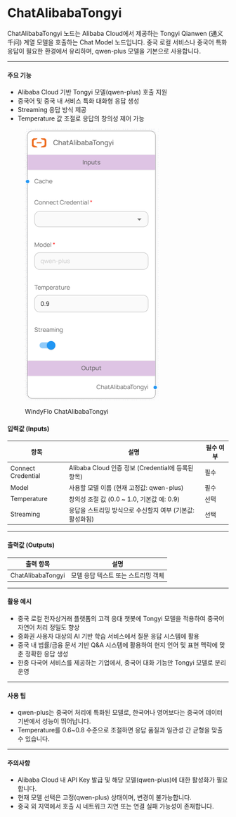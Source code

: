 # ChatAlibabaTongyi

ChatAlibabaTongyi 노드는 Alibaba Cloud에서 제공하는 Tongyi Qianwen (通义千问) 계열 모델을 호출하는 Chat Model 노드입니다. 중국 로컬 서비스나 중국어 특화 응답이 필요한 환경에서 유리하며, qwen-plus 모델을 기본으로 사용합니다.

***

#### 주요 기능

* Alibaba Cloud 기반 Tongyi 모델(qwen-plus) 호출 지원
* 중국어 및 중국 내 서비스 특화 대화형 응답 생성
* Streaming 응답 방식 제공
* Temperature 값 조절로 응답의 창의성 제어 가능

<figure><img src="../../../.gitbook/assets/스크린샷 2025-05-12 101911.png" alt=""><figcaption><p>WindyFlo ChatAlibabaTongyi</p></figcaption></figure>

#### 입력값 (Inputs)

| 항목                 | 설명                                       | 필수 여부 |
| ------------------ | ---------------------------------------- | ----- |
| Connect Credential | Alibaba Cloud 인증 정보 (Credential에 등록된 항목) | 필수    |
| Model              | 사용할 모델 이름 (현재 고정값: qwen-plus)            | 필수    |
| Temperature        | 창의성 조절 값 (0.0 \~ 1.0, 기본값 예: 0.9)        | 선택    |
| Streaming          | 응답을 스트리밍 방식으로 수신할지 여부 (기본값: 활성화됨)        | 선택    |

***

#### 출력값 (Outputs)

| 출력 항목             | 설명                   |
| ----------------- | -------------------- |
| ChatAlibabaTongyi | 모델 응답 텍스트 또는 스트리밍 객체 |

***

#### 활용 예시

* 중국 로컬 전자상거래 플랫폼의 고객 응대 챗봇에 Tongyi 모델을 적용하여 중국어 자연어 처리 정밀도 향상
* 중화권 사용자 대상의 AI 기반 학습 서비스에서 질문 응답 시스템에 활용
* 중국 내 법률/금융 문서 기반 Q\&A 시스템에 활용하여 현지 언어 및 표현 맥락에 맞춘 정확한 응답 생성
* 한중 다국어 서비스를 제공하는 기업에서, 중국어 대화 기능만 Tongyi 모델로 분리 운영

***

#### 사용 팁

* qwen-plus는 중국어 처리에 특화된 모델로, 한국어나 영어보다는 중국어 데이터 기반에서 성능이 뛰어납니다.
* Temperature를 0.6\~0.8 수준으로 조절하면 응답 품질과 일관성 간 균형을 맞출 수 있습니다.

***

#### 주의사항

* Alibaba Cloud 내 API Key 발급 및 해당 모델(qwen-plus)에 대한 활성화가 필요합니다.
* 현재 모델 선택은 고정(qwen-plus) 상태이며, 변경이 불가능합니다.
* 중국 외 지역에서 호출 시 네트워크 지연 또는 연결 실패 가능성이 존재합니다.
